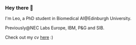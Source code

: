 ### Hey there 👋

I'm Leo, a PhD student in Biomedical AI@Edinburgh University.

Previously@NEC Labs Europe, IBM, P&G and SIB. 

Check out my cv [here](https://github.com/universvm/cv) :)
